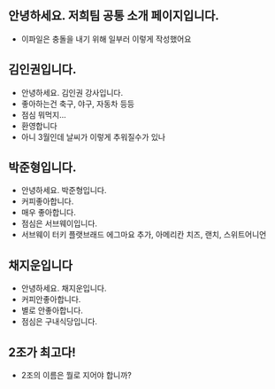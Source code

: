 ## 안녕하세요. 저희팀 공통 소개 페이지입니다.
- 이파일은 충돌을 내기 위해 일부러 이렇게 작성했어요

## 김인권입니다.
- 안녕하세요. 김인권 강사입니다.
- 좋아하는건 축구, 야구, 자동차 등등
- 점심 뭐먹지...   
- 환영합니다
- 아니 3월인데 날씨가 이렇게 추워질수가 있나

## 박준형입니다.
- 안녕하세요. 박준형입니다.
- 커피좋아합니다.
- 매우 좋아합니다.
- 점심은 서브웨이입니다.
- 서브웨이 터키 플랫브래드 에그마요 추가, 아메리칸 치즈, 랜치, 스위트어니언

## 채지운입니다
- 안녕하세요. 채지운입니다.
- 커피안좋아합니다.
- 별로 안좋아합니다.
- 점심은 구내식당입니다.

## 2조가 최고다!
- 2조의 이름은 뭘로 지어야 합니까?